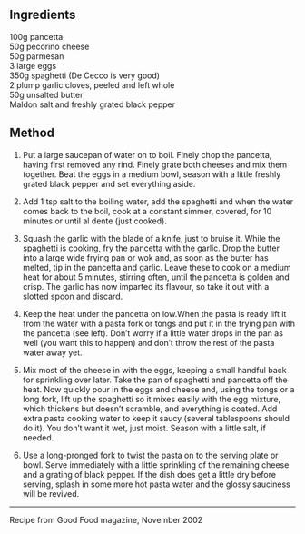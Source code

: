 ## Ingredients ##

100g pancetta  
50g pecorino cheese  
50g parmesan  
3 large eggs  
350g spaghetti (De Cecco is very good)  
2 plump garlic cloves, peeled and left whole  
50g unsalted butter  
Maldon salt and freshly grated black pepper  

## Method ##

1. Put a large saucepan of water on to boil. Finely chop the pancetta, having first removed any rind. Finely grate both cheeses and mix them together. Beat the eggs in a medium bowl, season with a little freshly grated black pepper and set everything aside.  

2. Add 1 tsp salt to the boiling water, add the spaghetti and when the water comes back to the boil, cook at a constant simmer, covered, for 10 minutes or until al dente (just cooked).  

3. Squash the garlic with the blade of a knife, just to bruise it. While the spaghetti is cooking, fry the pancetta with the garlic. Drop the butter into a large wide frying pan or wok and, as soon as the butter has melted, tip in the pancetta and garlic. Leave these to cook on a medium heat for about 5 minutes, stirring often, until the pancetta is golden and crisp. The garlic has now imparted its flavour, so take it out with a slotted spoon and discard.  
  
4. Keep the heat under the pancetta on low.When the pasta is ready lift it from the water with a pasta fork or tongs and put it in the frying pan with the pancetta (see left). Don’t worry if a little water drops in the pan as well (you want this to happen) and don’t throw the rest of the pasta water away yet.  

5. Mix most of the cheese in with the eggs, keeping a small handful back for sprinkling over later. Take the pan of spaghetti and pancetta off the heat. Now quickly pour in the eggs and cheese and, using the tongs or a long fork, lift up the spaghetti so it mixes easily with the egg mixture, which thickens but doesn’t scramble, and everything is coated. Add extra pasta cooking water to keep it saucy (several tablespoons should do it). You don’t want it wet, just moist. Season with a little salt, if needed.  

6. Use a long-pronged fork to twist the pasta on to the serving plate or bowl. Serve immediately with a little sprinkling of the remaining cheese and a grating of black pepper. If the dish does get a little dry before serving, splash in some more hot pasta water and the glossy sauciness will be revived.  

----------

Recipe from Good Food magazine, November 2002